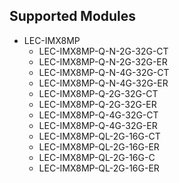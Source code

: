 ## Supported Modules

- LEC-IMX8MP
  - LEC-IMX8MP-Q-N-2G-32G-CT
  - LEC-IMX8MP-Q-N-2G-32G-ER
  - LEC-IMX8MP-Q-N-4G-32G-CT
  - LEC-IMX8MP-Q-N-4G-32G-ER
  - LEC-IMX8MP-Q-2G-32G-CT
  - LEC-IMX8MP-Q-2G-32G-ER
  - LEC-IMX8MP-Q-4G-32G-CT
  - LEC-IMX8MP-Q-4G-32G-ER
  - LEC-IMX8MP-QL-2G-16G-CT
  - LEC-IMX8MP-QL-2G-16G-ER
  - LEC-IMX8MP-QL-2G-16G-C
  - LEC-IMX8MP-QL-2G-16G-ER
